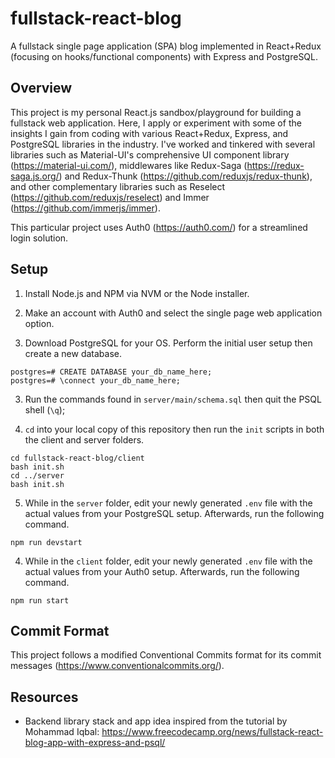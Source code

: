 # fullstack-react-blog

A fullstack single page application (SPA) blog implemented in React+Redux (focusing on hooks/functional components) with Express and PostgreSQL.

## Overview

This project is my personal React.js sandbox/playground for building a fullstack web application. Here, I apply or experiment with some of the insights I gain from coding with various React+Redux, Express, and PostgreSQL libraries in the industry. I've worked and tinkered with several libraries such as Material-UI's comprehensive UI component library (https://material-ui.com/), middlewares like Redux-Saga (https://redux-saga.js.org/) and Redux-Thunk (https://github.com/reduxjs/redux-thunk), and other complementary libraries such as Reselect (https://github.com/reduxjs/reselect) and Immer (https://github.com/immerjs/immer).

This particular project uses Auth0 (https://auth0.com/) for a streamlined login solution.

## Setup

1. Install Node.js and NPM via NVM or the Node installer.

2. Make an account with Auth0 and select the single page web application option.

3. Download PostgreSQL for your OS. Perform the initial user setup then create a new database.

```
postgres=# CREATE DATABASE your_db_name_here;
postgres=# \connect your_db_name_here;
```

3. Run the commands found in `server/main/schema.sql` then quit the PSQL shell (`\q`);

4. `cd` into your local copy of this repository then run the `init` scripts in both the client and server folders.

```
cd fullstack-react-blog/client
bash init.sh
cd ../server
bash init.sh
```

5. While in the `server` folder, edit your newly generated `.env` file with the actual values from your PostgreSQL setup. Afterwards, run the following command.

```
npm run devstart
```

4. While in the `client` folder, edit your newly generated `.env` file with the actual values from your Auth0 setup. Afterwards, run the following command.

```
npm run start
```

## Commit Format

This project follows a modified Conventional Commits format for its commit messages (https://www.conventionalcommits.org/).

## Resources

- Backend library stack and app idea inspired from the tutorial by Mohammad Iqbal: https://www.freecodecamp.org/news/fullstack-react-blog-app-with-express-and-psql/
